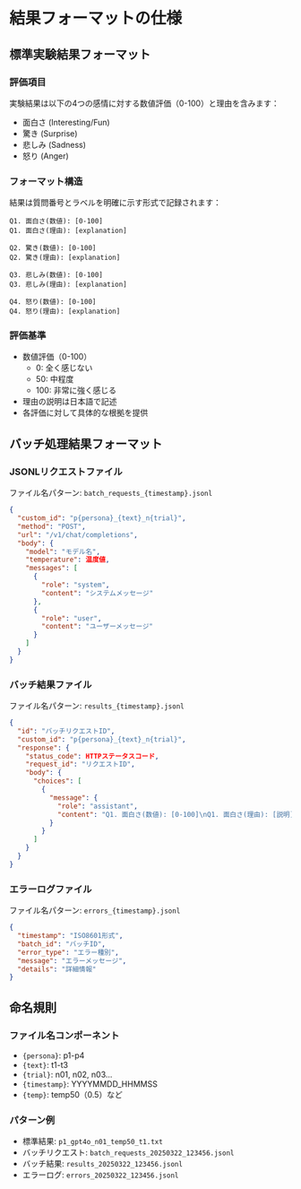 # 結果フォーマットの仕様

## 標準実験結果フォーマット

### 評価項目
実験結果は以下の4つの感情に対する数値評価（0-100）と理由を含みます：

- 面白さ (Interesting/Fun)
- 驚き (Surprise)
- 悲しみ (Sadness)
- 怒り (Anger)

### フォーマット構造
結果は質問番号とラベルを明確に示す形式で記録されます：

```
Q1. 面白さ(数値): [0-100]
Q1. 面白さ(理由): [explanation]

Q2. 驚き(数値): [0-100]
Q2. 驚き(理由): [explanation]

Q3. 悲しみ(数値): [0-100]
Q3. 悲しみ(理由): [explanation]

Q4. 怒り(数値): [0-100]
Q4. 怒り(理由): [explanation]
```

### 評価基準
- 数値評価（0-100）
  - 0: 全く感じない
  - 50: 中程度
  - 100: 非常に強く感じる
- 理由の説明は日本語で記述
- 各評価に対して具体的な根拠を提供

## バッチ処理結果フォーマット

### JSONLリクエストファイル
ファイル名パターン: `batch_requests_{timestamp}.jsonl`

```json
{
  "custom_id": "p{persona}_{text}_n{trial}",
  "method": "POST",
  "url": "/v1/chat/completions",
  "body": {
    "model": "モデル名",
    "temperature": 温度値,
    "messages": [
      {
        "role": "system",
        "content": "システムメッセージ"
      },
      {
        "role": "user",
        "content": "ユーザーメッセージ"
      }
    ]
  }
}
```

### バッチ結果ファイル
ファイル名パターン: `results_{timestamp}.jsonl`

```json
{
  "id": "バッチリクエストID",
  "custom_id": "p{persona}_{text}_n{trial}",
  "response": {
    "status_code": HTTPステータスコード,
    "request_id": "リクエストID",
    "body": {
      "choices": [
        {
          "message": {
            "role": "assistant",
            "content": "Q1. 面白さ(数値): [0-100]\nQ1. 面白さ(理由): [説明]\n\nQ2..."
          }
        }
      ]
    }
  }
}
```

### エラーログファイル
ファイル名パターン: `errors_{timestamp}.jsonl`

```json
{
  "timestamp": "ISO8601形式",
  "batch_id": "バッチID",
  "error_type": "エラー種別",
  "message": "エラーメッセージ",
  "details": "詳細情報"
}
```

## 命名規則

### ファイル名コンポーネント
- `{persona}`: p1-p4
- `{text}`: t1-t3
- `{trial}`: n01, n02, n03...
- `{timestamp}`: YYYYMMDD_HHMMSS
- `{temp}`: temp50（0.5）など

### パターン例
- 標準結果: `p1_gpt4o_n01_temp50_t1.txt`
- バッチリクエスト: `batch_requests_20250322_123456.jsonl`
- バッチ結果: `results_20250322_123456.jsonl`
- エラーログ: `errors_20250322_123456.jsonl`
